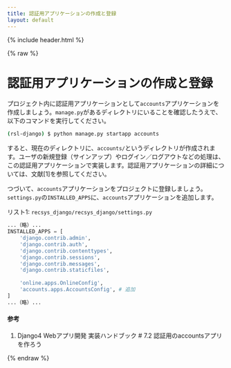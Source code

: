 ```yaml
---
title: 認証用アプリケーションの作成と登録
layout: default
---
```


{% include header.html %}

{% raw %}

# 認証用アプリケーションの作成と登録

プロジェクト内に認証用アプリケーションとして`accounts`アプリケーションを作成しましょう。`manage.py`があるディレクトリにいることを確認したうえで、以下のコマンドを実行してください。

```bash
(rsl-django) $ python manage.py startapp accounts
```

すると、現在のディレクトリに、`accounts/`というディレクトリが作成されます。ユーザの新規登録（サインアップ）やログイン／ログアウトなどの処理は、この認証用アプリケーションで実装します。認証用アプリケーションの詳細については、文献[1]を参照してください。

つづいて、`accounts`アプリケーションをプロジェクトに登録しましょう。`settings.py`の`INSTALLED_APPS`に、`accounts`アプリケーションを追加します。

リスト1: `recsys_django/recsys_django/settings.py`
```py
...（略）...
INSTALLED_APPS = [
    'django.contrib.admin',
    'django.contrib.auth',
    'django.contrib.contenttypes',
    'django.contrib.sessions',
    'django.contrib.messages',
    'django.contrib.staticfiles',
    
    'online.apps.OnlineConfig',
    'accounts.apps.AccountsConfig', # 追加
]
...（略）...
```

#### 参考
1. Django4 Webアプリ開発 実装ハンドブック # 7.2 認証用のaccountsアプリを作ろう

{% endraw %}
